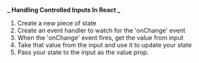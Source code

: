 **_ Handling Controlled Inputs In React _**

1. Create a new piece of state
2. Create an event handler to watch for the 'onChange' event
3. When the 'onChange' event fires, get the value from input
4. Take that value from the input and use it to update your state
5. Pass your state to the input as the value prop.
